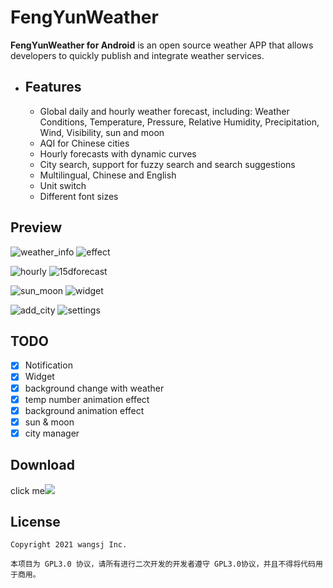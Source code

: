# FengYunWeather 

**FengYunWeather for Android** is an open source weather APP that allows developers to quickly publish and integrate weather services.



- ## Features

  - Global daily and hourly weather forecast, including: Weather Conditions, Temperature, Pressure, Relative Humidity, Precipitation, Wind, Visibility, sun and moon
  - AQI for Chinese cities
  - Hourly forecasts with dynamic curves
  - City search, support for fuzzy search and search suggestions
  - Multilingual, Chinese and English
  - Unit switch
  - Different font sizes

## Preview

![weather_info](img/home.gif) ![effect](img/effect.gif)

![hourly](img/hourly.gif) ![15dforecast](img/15d.gif)

![sun_moon](img/sun.gif) ![widget](img/widget.gif)

![add_city](img/add_city.gif) ![settings](img/city_manager.gif)



## TODO

- [x] Notification
- [x] Widget
- [x] background change with weather
- [x] temp number animation effect
- [x] background animation effect
- [x] sun & moon
- [x] city manager

## Download

click me[![](https://img.shields.io/badge/Download-apk-green.svg)](https://raw.githubusercontent.com/wsj1024/FengYunWeather/master/app/release/fengyun-weather-1.1.3.apk)

## License

    Copyright 2021 wangsj Inc.
    
    本项目为 GPL3.0 协议，请所有进行二次开发的开发者遵守 GPL3.0协议，并且不得将代码用于商用。